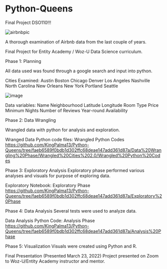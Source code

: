 # Python-Queens
Final Project DSO110!!!

![airbnbpic](https://user-images.githubusercontent.com/77132001/155603094-4f239f61-fb96-4f92-868b-2cf1ff5a6943.jpg)

A thorough examination of Airbnb data from the last couple of years.

Final Project for Entity Academy / Woz-U Data Science curriculum.

Phase 1: Planning

All data used was found through a google search and input into python.

Cities Examined:
Austin
Boston
Chicago
Denver
Los Angeles
Nashville
North Carolina
New Orleans
New York
Portland
Seattle

![image](https://user-images.githubusercontent.com/77132001/160274667-edae69b8-eb09-4728-b94e-61b72f5770f1.png)

Data variables:
Name
Neighbourhood
Latitude
Longitude
Room Type
Price
Minimum Nights
Number of Reviews
Year-round Availability

Phase 2: Data Wrangling

Wrangled data with python for analysis and exploration.

Wranged Data Python code files:
Wrangled Python Codes
https://github.com/KingPalma13/Python-Queens/tree/faeb6589f0bdb1d302ffc68deae147add361d87a/Data%20Wrangling%20Phase/Wrangled%20Cities%202.0/Wrangled%20Python%20Codes

Phase 3: Exploratory Analysis
Exploratory phase performed various analyses and visuals for purpose of exploring data.

Exploratory Notebook:
Exploratory Phase
https://github.com/KingPalma13/Python-Queens/tree/faeb6589f0bdb1d302ffc68deae147add361d87a/Exploratory%20Phase

Phase 4: Data Analysis
Several tests were used to analyze data.

Data Analysis Python Code:
Analysis Phase
https://github.com/KingPalma13/Python-Queens/tree/faeb6589f0bdb1d302ffc68deae147add361d87a/Analysis%20Phase

Phase 5: Visualization
Visuals were created using Python and R.

Final Presentation
(Presented March 23, 2022)
Project presented on Zoom to Woz-U/Entity Academy instructor and mentor.

